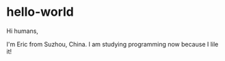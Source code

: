 # hello-world

Hi humans,

I'm Eric from Suzhou, China.
I am studying programming now because I lile it!
